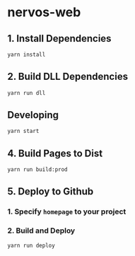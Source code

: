 # nervos-web

## 1. Install Dependencies

```bash
yarn install
```

## 2. Build DLL Dependencies

```bash
yarn run dll
```

## Developing

```bash
yarn start
```

## 4. Build Pages to Dist

```bash
yarn run build:prod
```

## 5. Deploy to Github

### 1. Specify `homepage` to your project

### 2. Build and Deploy

```bash
yarn run deploy
```
